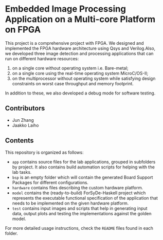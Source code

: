 Embedded Image Processing Application on a Multi-core Platform on FPGA
======================================

This project is a comprehensive project with FPGA. We designed and implemented the FPGA hardware architecture using Qsys and Verilog.Also, we developed three image detection and processing applications that can run on different hardware resources:
1. on a single core without operating system i.e. Bare-metal;
2. on a single core using the real-time operating system MicroC/OS-II;
3. on the multiprocessor without operating system while satisfying design constraints on worst case throughput and memory footprint.

In addition to these, we also developed a debug mode for software testing.

## Contributors

* Jun Zhang
* Jaakko Laiho

## Contents 

This repository is organized as follows:

 * `app` contains source files for the lab applications, grouped in subfolders by project. It also contains build automation scripts for helping with the lab tasks.
 * `bsp` is an empty folder which will contain the generated Board Support Packages for different configurations.
 * `hardware` contains files describing the custom hardware platform. 
 * `model` contains the (ready-to-build) ForSyDe-Haskell project which represents the executable functional specification of the application that needs to be implemented on the given hardware platform.
 * `test` contains input images and scripts that help in generating input data, output plots and testing the implementations against the golden model.
 
For more detailed usage instructions, check the `README` files found in each folder.
